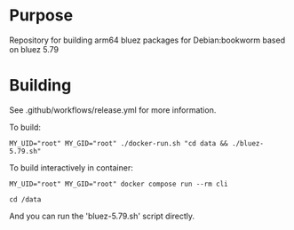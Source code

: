 # Purpose

Repository for building arm64 bluez packages for Debian:bookworm based on bluez 5.79

# Building

See .github/workflows/release.yml for more information.

To build:

```
MY_UID="root" MY_GID="root" ./docker-run.sh "cd data && ./bluez-5.79.sh"
```

To build interactively in container:

```
MY_UID="root" MY_GID="root" docker compose run --rm cli
```

```
cd /data
```

And you can run the 'bluez-5.79.sh' script directly.

